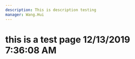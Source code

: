 ```yaml
---
description: This is description testing
manager: Wang.Hui
---
```

# this is a test page 12/13/2019 7:36:08 AM